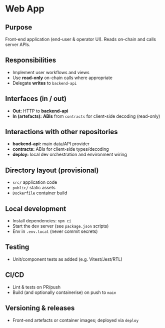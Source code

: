 # Web App

## Purpose
Front-end application (end-user & operator UI). Reads on-chain and calls server APIs.

## Responsibilities
- Implement user workflows and views
- Use **read-only** on-chain calls where appropriate
- Delegate **writes** to `backend-api`

## Interfaces (in / out)
- **Out:** HTTP to **backend-api**
- **In (artefacts):** **ABIs** from `contracts` for client-side decoding (read-only)

## Interactions with other repositories
- **backend-api:** main data/API provider
- **contracts:** ABIs for client-side types/decoding
- **deploy:** local dev orchestration and environment wiring

## Directory layout (provisional)
- `src/` application code
- `public/` static assets
- `Dockerfile` container build

## Local development
- Install dependencies: `npm ci`
- Start the dev server (see `package.json` scripts)
- Env in `.env.local` (never commit secrets)

## Testing
- Unit/component tests as added (e.g. Vitest/Jest/RTL)

## CI/CD
- Lint & tests on PR/push
- Build (and optionally containerise) on push to `main`

## Versioning & releases
- Front-end artefacts or container images; deployed via `deploy`

